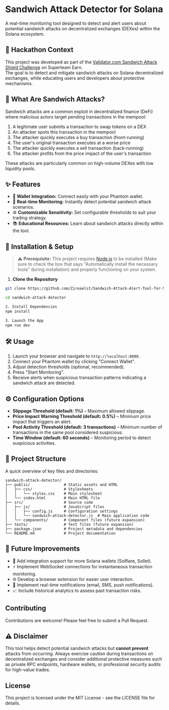 # Sandwich Attack Detector for Solana

A real-time monitoring tool designed to detect and alert users about potential sandwich attacks on decentralized exchanges (DEXes) within the Solana ecosystem.

## 🎯 Hackathon Context

This project was developed as part of the [Validator.com Sandwich Attack Shield Challenge](https://earn.superteam.fun/listing/validator-com-sandwich-attack-shield-challenge/) on Superteam Earn.  
The goal is to detect and mitigate sandwich attacks on Solana decentralized exchanges, while educating users and developers about protective mechanisms.

## 📖 What Are Sandwich Attacks?

Sandwich attacks are a common exploit in decentralized finance (DeFi) where malicious actors target pending transactions in the mempool:

1. A legitimate user submits a transaction to swap tokens on a DEX
2. An attacker spots this transaction in the mempool
3. The attacker quickly executes a buy transaction (front-running)
4. The user's original transaction executes at a worse price
5. The attacker quickly executes a sell transaction (back-running)
6. The attacker profits from the price impact of the user's transaction

These attacks are particularly common on high-volume DEXes with low liquidity pools.

## ✨ Features

- 🔗 **Wallet Integration:** Connect easily with your Phantom wallet.
- 🚨 **Real-time Monitoring:** Instantly detect potential sandwich attack scenarios.
- ⚙️ **Customizable Sensitivity:** Set configurable thresholds to suit your trading strategy.
- 📚 **Educational Resources:** Learn about sandwich attacks directly within the tool.

## 🚀 Installation & Setup

> ⚠️ **Prerequisite:** This project requires [Node.js](https://nodejs.org/) to be installed (Make sure to check the box that says "Automatically install the necessary tools" during installation) and properly functioning on your system.

1. **Clone the Repository**
```bash
git clone https://github.com/Zireaelst/Sandwich-Attack-Alert-Tool-for-Solana
```
```bash
cd sandwich-attack-detector
```
```bash
2. Install Dependencies
npm install
```
```bash
3. Launch the App
npm run dev
```

## 🛠️ Usage

1. Launch your browser and navigate to `http://localhost:8080`.
2. Connect your Phantom wallet by clicking "Connect Wallet".
3. Adjust detection thresholds (optional, recommended).
4. Press "Start Monitoring".
5. Receive alerts when suspicious transaction patterns indicating a sandwich attack are detected.

## ⚙️ Configuration Options

- **Slippage Threshold (default: 1%)** – Maximum allowed slippage.
- **Price Impact Warning Threshold (default: 0.5%)** – Minimum price impact that triggers an alert.
- **Pool Activity Threshold (default: 3 transactions)** – Minimum number of transactions in the same pool considered suspicious.
- **Time Window (default: 60 seconds)** – Monitoring period to detect suspicious activities.


## 📂 Project Structure

A quick overview of key files and directories:


```
sandwich-attack-detector/
├── public/               # Static assets and HTML
│   ├── css/              # Stylesheets
│   │   └── styles.css    # Main stylesheet
│   └── index.html        # Main HTML file
├── src/                  # Source code
│   ├── js/               # JavaScript files
│   │   ├── config.js     # Configuration settings
│   │   └── sandwich-attack-detector.js  # Main application code
│   └── components/       # Component files (future expansion)
├── tests/                # Test files (future expansion)
├── package.json          # Project metadata and dependencies
└── README.md             # Project documentation
```

## 🚧 Future Improvements

- 🔌 Add integration support for more Solana wallets (Solflare, Sollet).
- ⚡ Implement WebSocket connections for instantaneous transaction monitoring.
- 🌐 Develop a browser extension for easier user interaction.
- 📢 Implement real-time notifications (email, SMS, push notifications).
- 📈 Include historical analytics to assess past transaction risks.

## Contributing

Contributions are welcome! Please feel free to submit a Pull Request.

## ⚠️ Disclaimer

This tool helps detect potential sandwich attacks but **cannot prevent** attacks from occurring. Always exercise caution during transactions on decentralized exchanges and consider additional protective measures such as private RPC endpoints, hardware wallets, or professional security audits for high-value trades.

## License

This project is licensed under the MIT License - see the LICENSE file for details.
